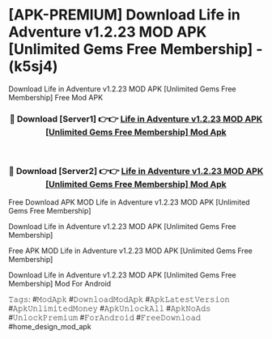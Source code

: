 # [APK-PREMIUM] Download Life in Adventure v1.2.23 MOD APK [Unlimited Gems Free Membership] - (k5sj4)
Download Life in Adventure v1.2.23 MOD APK [Unlimited Gems Free Membership] Free Mod APK

<div align="center">
<h3>🔴 Download [Server1] 👉👉 <a href="https://apk-comot.site?title=Life_in_Adventure_v1.2.23_MOD_APK_[Unlimited_Gems_Free_Membership]">Life in Adventure v1.2.23 MOD APK [Unlimited Gems Free Membership] Mod Apk</a></h3><br>

<h3>🔴 Download [Server2] 👉👉 <a href="https://apk-comot.site?title=Life_in_Adventure_v1.2.23_MOD_APK_[Unlimited_Gems_Free_Membership]">Life in Adventure v1.2.23 MOD APK [Unlimited Gems Free Membership] Mod Apk</a></h3>
</div>


Free Download APK MOD Life in Adventure v1.2.23 MOD APK [Unlimited Gems Free Membership]

Download Life in Adventure v1.2.23 MOD APK [Unlimited Gems Free Membership] 

Free APK MOD Life in Adventure v1.2.23 MOD APK [Unlimited Gems Free Membership] 

Download Life in Adventure v1.2.23 MOD APK [Unlimited Gems Free Membership] Mod For Android

𝚃𝚊𝚐𝚜: #𝙼𝚘𝚍𝙰𝚙𝚔 #𝙳𝚘𝚠𝚗𝚕𝚘𝚊𝚍𝙼𝚘𝚍𝙰𝚙𝚔 #𝙰𝚙𝚔𝙻𝚊𝚝𝚎𝚜𝚝𝚅𝚎𝚛𝚜𝚒𝚘𝚗 #𝙰𝚙𝚔𝚄𝚗𝚕𝚒𝚖𝚒𝚝𝚎𝚍𝙼𝚘𝚗𝚎𝚢 #𝙰𝚙𝚔𝚄𝚗𝚕𝚘𝚌𝚔𝙰𝚕𝚕 #𝙰𝚙𝚔𝙽𝚘𝙰𝚍𝚜 #𝚄𝚗𝚕𝚘𝚌𝚔𝙿𝚛𝚎𝚖𝚒𝚞𝚖 #𝙵𝚘𝚛𝙰𝚗𝚍𝚛𝚘𝚒𝚍 #𝙵𝚛𝚎𝚎𝙳𝚘𝚠𝚗𝚕𝚘𝚊𝚍 #home_design_mod_apk